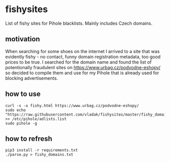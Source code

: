 # fishysites

List of fishy sites for Pihole blacklists. Mainly includes Czech domains.

## motivation

When searching for some shoes on the internet I arrived to a site that was evidently fishy - no contact, 
funny domain registration metadata, too good prices to be true. I searched for the domain name and found
the list of potentionally fraudulent sites on https://www.urbag.cz/podvodne-eshopy/ so decided to compile
them and use for my Pihole that is already used for blocking advertisements.

## how to use

```
curl -s -o fishy.html https://www.urbag.cz/podvodne-eshopy/
sudo echo "https://raw.githubusercontent.com/vladak/fishysites/master/fishy_domains.txt" >> /etc/pihole/adlists.list
sudo pihole -g
```

## how to refresh

```
pip3 install -r requirements.txt
./parse.py > fishy_domains.txt
```

